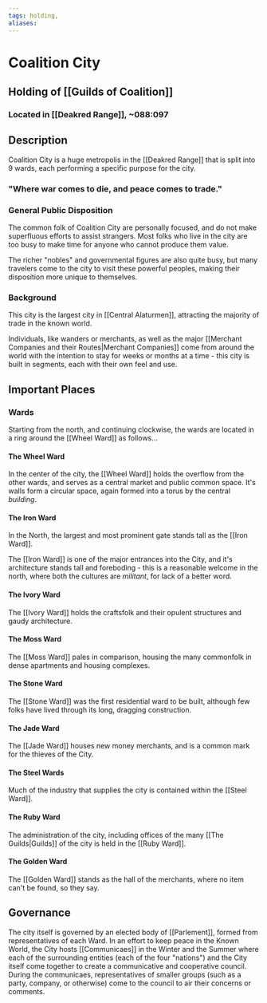 ```yaml
---
tags: holding,
aliases:
---
```

# Coalition City
## Holding of [[Guilds of Coalition]]
### Located in [[Deakred Range]], ~088:097
## Description
Coalition City is a huge metropolis in the [[Deakred Range]] that is split into 9 wards, each performing a specific purpose for the city. 
### "Where war comes to die, and peace comes to trade."
### General Public Disposition

The common folk of Coalition City are personally focused, and do not make superfluous efforts to assist strangers. Most folks who live in the city are too busy to make time for anyone who cannot produce them value.

The richer "nobles" and governmental figures are also quite busy, but many travelers come to the city to visit these powerful peoples, making their disposition more unique to themselves.

### Background
This city is the largest city in [[Central Alaturmen]], attracting the majority of trade in the known world.

Individuals, like wanders or merchants, as well as the major [[Merchant Companies and their Routes|Merchant Companies]] come from around the world with the intention to stay for weeks or months at a time - this city is built in segments, each with their own feel and use.

## Important Places
### Wards
Starting from the north, and continuing clockwise, the wards are located in a ring around the [[Wheel Ward]] as follows...

#### The Wheel Ward
In the center of the city, the [[Wheel Ward]] holds the overflow from the other wards, and serves as a central market and public common space. It's walls form a circular space, again formed into a torus by the central *building*.

#### The Iron Ward
In the North, the largest and most prominent gate stands tall as the [[Iron Ward]]. 

The [[Iron Ward]] is one of the major entrances into the City, and it's architecture stands tall and foreboding - this is a reasonable welcome in the north, where both the cultures are *militant*, for lack of a better word.

#### The Ivory Ward
The [[Ivory Ward]] holds the craftsfolk and their opulent structures and gaudy architecture. 

#### The Moss Ward
The [[Moss Ward]] pales in comparison, housing the many commonfolk in dense apartments and housing complexes. 

#### The Stone Ward
The [[Stone Ward]] was the first residential ward to be built, although few folks have lived through its long, dragging construction. 

#### The Jade Ward
The [[Jade Ward]] houses new money merchants, and is a common mark for the thieves of the City. 

#### The Steel Wards
Much of the industry that supplies the city is contained within the [[Steel Ward]]. 

#### The Ruby Ward
The administration of the city, including offices of the many [[The Guilds|Guilds]] of the city is held in the [[Ruby Ward]]. 

#### The Golden Ward
The [[Golden Ward]] stands as the hall of the merchants, where no item can't be found, so they say.

## Governance
The city itself is governed by an elected body of [[Parlement]], formed from representatives of each Ward. In an effort to keep peace in the Known World, the City hosts [[Communicaes]] in the Winter and the Summer where each of the surrounding entities (each of the four "nations") and the City itself come together to create a communicative and cooperative council. During the communicaes, representatives of smaller groups (such as a party, company, or otherwise) come to the council to air their concerns or comments.